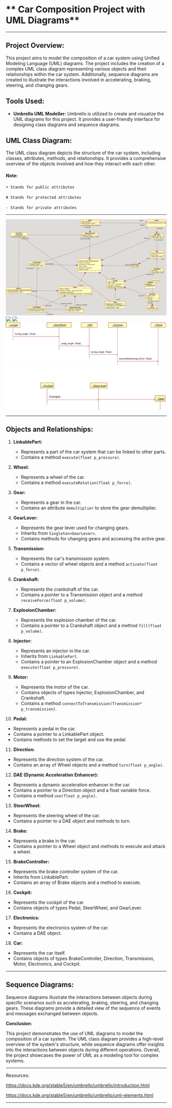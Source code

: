 # ** Car Composition Project with UML Diagrams**

---

## **Project Overview:**

This project aims to model the composition of a car system using Unified Modeling Language (UML) diagrams. The project includes the creation of a complex UML class diagram representing various objects and their relationships within the car system. Additionally, sequence diagrams are created to illustrate the interactions involved in accelerating, braking, steering, and changing gears.

## **Tools Used:**

- **Umbrello UML Modeller:** Umbrello is utilized to create and visualize the UML diagrams for this project. It provides a user-friendly interface for designing class diagrams and sequence diagrams.

## **UML Class Diagram:**

The UML class diagram depicts the structure of the car system, including classes, attributes, methods, and relationships. It provides a comprehensive overview of the objects involved and how they interact with each other.

#### Note:
    + Stands for public attributes

    # Stands for protected attributes

    - Stands for private attributes

***

<img src="./class-diagram.svg">


<img src="./.Accelerating.svg">


<img src="./Breaking.svg">


<img src="./Steering.svg">


<img src="./ChangeGear.svg">


***

## **Objects and Relationships:**

1. **LinkablePart:**
   - Represents a part of the car system that can be linked to other parts.
   - Contains a method `execute(float p_pressure)`.

2. **Wheel:**
   - Represents a wheel of the car.
   - Contains a method `executeRotation(float p_force)`.

3. **Gear:**
   - Represents a gear in the car.
   - Contains an attribute `demultiplier` to store the gear demultiplier.

4. **GearLever:**
   - Represents the gear lever used for changing gears.
   - Inherits from `Singleton<GearLever>`.
   - Contains methods for changing gears and accessing the active gear.

5. **Transmission:**
   - Represents the car's transmission system.
   - Contains a vector of wheel objects and a method `activate(float p_force)`.

6. **Crankshaft:**
   - Represents the crankshaft of the car.
   - Contains a pointer to a Transmission object and a method `receiveForce(float p_volume)`.

7. **ExplosionChamber:**
   - Represents the explosion chamber of the car.
   - Contains a pointer to a Crankshaft object and a method `fill(float p_volume)`.

8. **Injector:**
   - Represents an injector in the car.
   - Inherits from `LinkablePart`.
   - Contains a pointer to an ExplosionChamber object and a method `execute(float p_pressure)`.

9. **Motor:**
   - Represents the motor of the car.
   - Contains objects of types Injector, ExplosionChamber, and Crankshaft.
   - Contains a method `connectToTransmission(Transmission* p_transmission)`.

10. **Pedal:**
   - Represents a pedal in the car.
   - Contains a pointer to a LinkablePart object.
   - Contains methods to set the target and use the pedal.

11. **Direction:**
   - Represents the direction system of the car.
   - Contains an array of Wheel objects and a method `turn(float p_angle)`.

12. **DAE (Dynamic Acceleration Enhancer):**
   - Represents a dynamic acceleration enhancer in the car.
   - Contains a pointer to a Direction object and a float variable force.
   - Contains a method `use(float p_angle)`.

13. **SteerWheel:**
   - Represents the steering wheel of the car.
   - Contains a pointer to a DAE object and methods to turn.

14. **Brake:**
   - Represents a brake in the car.
   - Contains a pointer to a Wheel object and methods to execute and attack a wheel.

15. **BrakeController:**
   - Represents the brake controller system of the car.
   - Inherits from LinkablePart.
   - Contains an array of Brake objects and a method to execute.

16. **Cockpit:**
   - Represents the cockpit of the car.
   - Contains objects of types Pedal, SteerWheel, and GearLever.

17. **Electronics:**
   - Represents the electronics system of the car.
   - Contains a DAE object.

18. **Car:**
   - Represents the car itself.
   - Contains objects of types BrakeController, Direction, Transmission, Motor, Electronics, and Cockpit.

***

## **Sequence Diagrams:**

Sequence diagrams illustrate the interactions between objects during specific scenarios such as accelerating, braking, steering, and changing gears. These diagrams provide a detailed view of the sequence of events and messages exchanged between objects.

**Conclusion:**

This project demonstrates the use of UML diagrams to model the composition of a car system. The UML class diagram provides a high-level overview of the system's structure, while sequence diagrams offer insights into the interactions between objects during different operations. Overall, the project showcases the power of UML as a modeling tool for complex systems.

---

Resources: 

https://docs.kde.org/stable5/en/umbrello/umbrello/introduction.html

https://docs.kde.org/stable5/en/umbrello/umbrello/uml-elements.html

***
